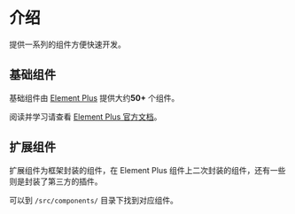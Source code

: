 # 介绍

提供一系列的组件方便快速开发。

## 基础组件

基础组件由 [Element Plus](https://element-plus.org/#/zh-CN) 提供大约**50+** 个组件。

阅读并学习请查看 [Element Plus 官方文档](https://element-plus.org/#/zh-CN)。


## 扩展组件

扩展组件为框架封装的组件，在 Element Plus 组件上二次封装的组件，还有一些则是封装了第三方的插件。

可以到 `/src/components/` 目录下找到对应组件。
